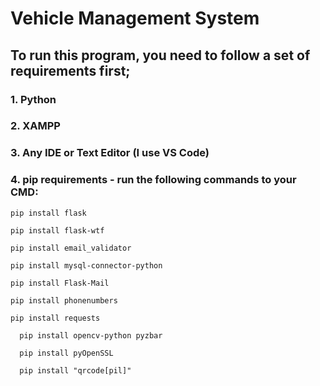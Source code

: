 # Vehicle Management System

## To run this program, you need to follow a set of requirements first;
### 1. Python
### 2. XAMPP
### 3. Any IDE or Text Editor (I use VS Code)
### 4. pip requirements - run the following commands to your CMD:
   
    pip install flask
    
    pip install flask-wtf
    
    pip install email_validator

    pip install mysql-connector-python

    pip install Flask-Mail

    pip install phonenumbers

    pip install requests

      pip install opencv-python pyzbar

      pip install pyOpenSSL

      pip install "qrcode[pil]"




